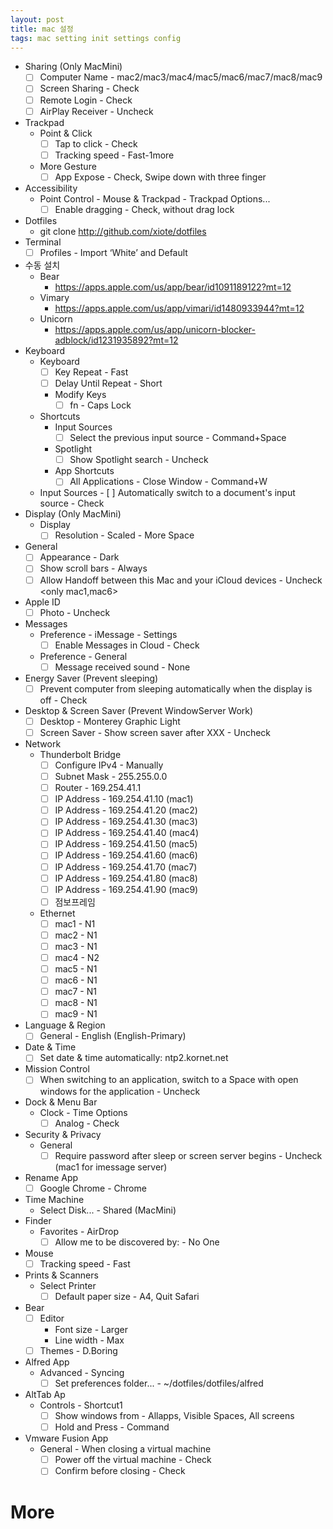```yaml
---
layout: post
title: mac 설정
tags: mac setting init settings config
---
```

- Sharing (Only MacMini)
    - [ ]  Computer Name - mac2/mac3/mac4/mac5/mac6/mac7/mac8/mac9
    - [ ]  Screen Sharing - Check
    - [ ]  Remote Login - Check
    - [ ]  AirPlay Receiver - Uncheck
- Trackpad
    - Point & Click
        - [ ]  Tap to click - Check  
        - [ ]  Tracking speed - Fast-1more
    - More Gesture
        - [ ]  App Expose - Check, Swipe down with three finger
- Accessibility
    - Point Control - Mouse & Trackpad - Trackpad Options...
        - [ ]  Enable dragging - Check, without drag lock
- Dotfiles
    - git clone http://github.com/xiote/dotfiles
- Terminal
    - [ ]  Profiles - Import ‘White’ and Default
- 수동 설치
    - Bear
        - https://apps.apple.com/us/app/bear/id1091189122?mt=12
    - Vimary
        - https://apps.apple.com/us/app/vimari/id1480933944?mt=12
    - Unicorn
        - https://apps.apple.com/us/app/unicorn-blocker-adblock/id1231935892?mt=12
- Keyboard
    - Keyboard
        - [ ]  Key Repeat - Fast
        - [ ]  Delay Until Repeat - Short
        - Modify Keys
            - [ ]  fn - Caps Lock
    - Shortcuts
        - Input Sources
            - [ ]  Select the previous input source - Command+Space
        - Spotlight
            - [ ]  Show Spotlight search - Uncheck
        - App Shortcuts
            - [ ]  All Applications - Close Window - Command+W
     - Input Sources
            - [ ] Automatically switch to a document's input source - Check
- Display (Only MacMini)
    - Display
        - [ ]  Resolution - Scaled - More Space
- General
    - [ ]  Appearance - Dark
    - [ ]  Show scroll bars - Always
    - [ ]  Allow Handoff between this Mac and your iCloud devices - Uncheck <only mac1,mac6>
- Apple ID
    - [ ]  Photo - Uncheck
- Messages
    - Preference - iMessage - Settings
        - [ ] Enable Messages in Cloud - Check
    - Preference - General
        - [ ] Message received sound - None
- Energy Saver (Prevent sleeping)
    - [ ] Prevent computer from sleeping automatically when the display is off - Check
- Desktop & Screen Saver (Prevent WindowServer Work)
    - [ ] Desktop - Monterey Graphic Light
    - [ ] Screen Saver - Show screen saver after XXX - Uncheck
- Network
    - Thunderbolt Bridge
        - [ ] Configure IPv4 - Manually
        - [ ] Subnet Mask - 255.255.0.0
        - [ ] Router - 169.254.41.1
        - [ ] IP Address - 169.254.41.10 (mac1)
        - [ ] IP Address - 169.254.41.20 (mac2)
        - [ ] IP Address - 169.254.41.30 (mac3)
        - [ ] IP Address - 169.254.41.40 (mac4)
        - [ ] IP Address - 169.254.41.50 (mac5)
        - [ ] IP Address - 169.254.41.60 (mac6)
        - [ ] IP Address - 169.254.41.70 (mac7)
        - [ ] IP Address - 169.254.41.80 (mac8)
        - [ ] IP Address - 169.254.41.90 (mac9)
        - [ ] 점보프레임 
     - Ethernet
        - [ ] mac1 - N1
        - [ ] mac2 - N1
        - [ ] mac3 - N1
        - [ ] mac4 - N2
        - [ ] mac5 - N1
        - [ ] mac6 - N1
        - [ ] mac7 - N1
        - [ ] mac8 - N1
        - [ ] mac9 - N1
- Language & Region
    - [ ]  General - English (English-Primary)
- Date & Time
    - [ ]  Set date & time automatically: ntp2.kornet.net
- Mission Control
    - [ ]  When switching to an application, switch to a Space with open windows for the application - Uncheck
- Dock & Menu Bar
    - Clock - Time Options
        - [ ] Analog - Check
- Security & Privacy
    - General
        - [ ] Require password after sleep or screen server begins - Uncheck (mac1 for imessage server)
- Rename App
    - [ ] Google Chrome - Chrome
- Time Machine
    - Select Disk... - Shared (MacMini)
- Finder
    - Favorites - AirDrop
        - [ ] Allow me to be discovered by: - No One
- Mouse
    - [ ]  Tracking speed - Fast
- Prints & Scanners
    - Select Printer
        - [ ] Default paper size - A4, Quit Safari
- Bear
    - [ ] Editor 
        - Font size - Larger
        - Line width - Max
    - [ ] Themes - D.Boring
- Alfred App
    - Advanced - Syncing
        - [ ] Set preferences folder... - ~/dotfiles/dotfiles/alfred
- AltTab Ap
    - Controls - Shortcut1
        - [ ]  Show windows from - Allapps, Visible Spaces, All screens
        - [ ]  Hold and Press - Command
- Vmware Fusion App
    - General - When closing a virtual machine 
        - [ ]  Power off the virtual machine - Check
        - [ ]  Confirm before closing - Check            
# More
